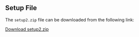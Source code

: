## Setup File

The `setup2.zip` file can be downloaded from the following link:

[Download setup2.zip](https://drive.google.com/file/d/1uA_fAsYaQyA8DEjKZ1ZVYvEcGxGoFw17/view?usp=sharing)
